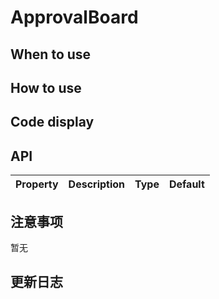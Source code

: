 # ApprovalBoard


 ## When to use


 ## How to use


 ## Code display

 ## API

 |Property|Description|Type|Default|
|:---|:-----|:----|:------|


 ## 注意事项

 暂无

 ## 更新日志